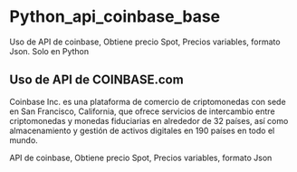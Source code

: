 # Python_api_coinbase_base
Uso de API de coinbase, Obtiene precio Spot, Precios variables, formato Json. Solo en Python

## Uso de API de COINBASE.com
Coinbase Inc. es una plataforma de comercio de criptomonedas con sede en San Francisco, California, que ofrece servicios
de intercambio entre criptomonedas y monedas fiduciarias en alrededor de 32 países, así como almacenamiento y gestión de
activos digitales en 190 países en todo el mundo.

API de coinbase, Obtiene precio Spot, Precios variables, formato Json
